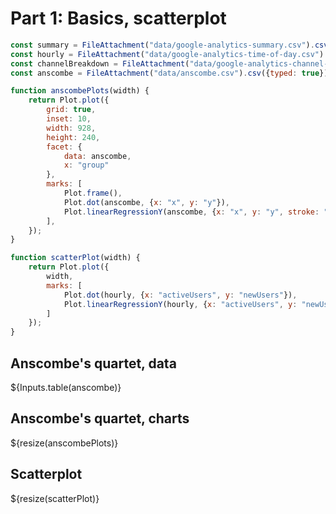 # Part 1: Basics, scatterplot

```js
const summary = FileAttachment("data/google-analytics-summary.csv").csv({typed: true});
const hourly = FileAttachment("data/google-analytics-time-of-day.csv").csv({typed: true});
const channelBreakdown = FileAttachment("data/google-analytics-channel-breakdown.csv").csv({typed: true});
const anscombe = FileAttachment("data/anscombe.csv").csv({typed: true});
```

```js
function anscombePlots(width) {
    return Plot.plot({
        grid: true,
        inset: 10,
        width: 928,
        height: 240,
        facet: {
            data: anscombe,
            x: "group"
        },
        marks: [
            Plot.frame(),
            Plot.dot(anscombe, {x: "x", y: "y"}),
            Plot.linearRegressionY(anscombe, {x: "x", y: "y", stroke: "steelblue", ci: 0})
        ],
    });
}

function scatterPlot(width) {
    return Plot.plot({
        width,
        marks: [
            Plot.dot(hourly, {x: "activeUsers", y: "newUsers"}),
            Plot.linearRegressionY(hourly, {x: "activeUsers", y: "newUsers", stroke: "steelblue", ci: 0})
        ]
    });
}
```

<div class="grid" style="grid-auto-rows: auto;">
  <div class="card">
    <h2>Anscombe's quartet, data</h2>
    ${Inputs.table(anscombe)}
  </div>
  <div class="card">
    <h2>Anscombe's quartet, charts</h2>
    ${resize(anscombePlots)}
  </div>
  <div class="card">
    <h2>Scatterplot</h2>
    ${resize(scatterPlot)}
  </div>
</div>